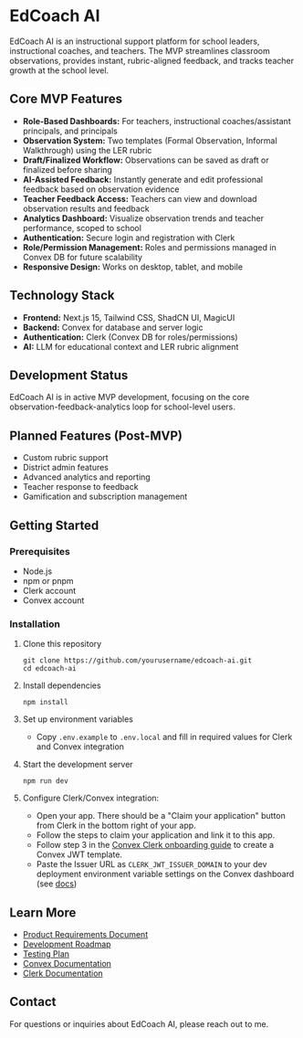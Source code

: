 # EdCoach AI

EdCoach AI is an instructional support platform for school leaders, instructional coaches, and teachers. The MVP streamlines classroom observations, provides instant, rubric-aligned feedback, and tracks teacher growth at the school level.

## Core MVP Features

- **Role-Based Dashboards:** For teachers, instructional coaches/assistant principals, and principals
- **Observation System:** Two templates (Formal Observation, Informal Walkthrough) using the LER rubric
- **Draft/Finalized Workflow:** Observations can be saved as draft or finalized before sharing
- **AI-Assisted Feedback:** Instantly generate and edit professional feedback based on observation evidence
- **Teacher Feedback Access:** Teachers can view and download observation results and feedback
- **Analytics Dashboard:** Visualize observation trends and teacher performance, scoped to school
- **Authentication:** Secure login and registration with Clerk
- **Role/Permission Management:** Roles and permissions managed in Convex DB for future scalability
- **Responsive Design:** Works on desktop, tablet, and mobile

## Technology Stack

- **Frontend:** Next.js 15, Tailwind CSS, ShadCN UI, MagicUI
- **Backend:** Convex for database and server logic
- **Authentication:** Clerk (Convex DB for roles/permissions)
- **AI:** LLM for educational context and LER rubric alignment

## Development Status

EdCoach AI is in active MVP development, focusing on the core observation-feedback-analytics loop for school-level users.

## Planned Features (Post-MVP)

- Custom rubric support
- District admin features
- Advanced analytics and reporting
- Teacher response to feedback
- Gamification and subscription management

## Getting Started

### Prerequisites

- Node.js
- npm or pnpm
- Clerk account
- Convex account

### Installation

1. Clone this repository
   ```
   git clone https://github.com/yourusername/edcoach-ai.git
   cd edcoach-ai
   ```

2. Install dependencies
   ```
   npm install
   ```

3. Set up environment variables
   - Copy `.env.example` to `.env.local` and fill in required values for Clerk and Convex integration

4. Start the development server
   ```
   npm run dev
   ```

5. Configure Clerk/Convex integration:
   - Open your app. There should be a "Claim your application" button from Clerk in the bottom right of your app.
   - Follow the steps to claim your application and link it to this app.
   - Follow step 3 in the [Convex Clerk onboarding guide](https://docs.convex.dev/auth/clerk#get-started) to create a Convex JWT template.
   - Paste the Issuer URL as `CLERK_JWT_ISSUER_DOMAIN` to your dev deployment environment variable settings on the Convex dashboard (see [docs](https://docs.convex.dev/auth/clerk#configuring-dev-and-prod-instances))

## Learn More

- [Product Requirements Document](documentation/prd.md)
- [Development Roadmap](documentation/development-roadmap.md)
- [Testing Plan](documentation/testing-plan.md)
- [Convex Documentation](https://docs.convex.dev/)
- [Clerk Documentation](https://clerk.dev/docs)

## Contact

For questions or inquiries about EdCoach AI, please reach out to me.